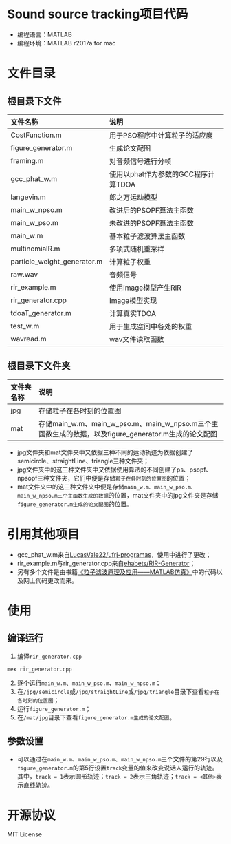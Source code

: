 # Sound source tracking项目代码
 - 编程语言：MATLAB
 - 编程环境：MATLAB r2017a for mac
# 文件目录
## 根目录下文件
|文件名称|说明|
|:---|:---|
|CostFunction.m|用于PSO程序中计算粒子的适应度|
|figure_generator.m|生成论文配图|
|framing.m|对音频信号进行分帧|
|gcc_phat_w.m|使用以phat作为参数的GCC程序计算TDOA|
|langevin.m|郎之万运动模型|
|main_w_npso.m|改进后的PSOPF算法主函数|
|main_w_pso.m|未改进的PSOPF算法主函数|
|main_w.m|基本粒子滤波算法主函数|
|multinomialR.m|多项式随机重采样|
|particle_weight_generator.m|计算粒子权重|
|raw.wav|音频信号|
|rir_example.m|使用Image模型产生RIR|
|rir_generator.cpp|Image模型实现|
|tdoaT_generator.m|计算真实TDOA|
|test_w.m|用于生成空间中各处的权重|
|wavread.m|wav文件读取函数|
## 根目录下文件夹
|文件夹名称|说明|
|:---|:---|
|jpg|存储粒子在各时刻的位置图|
|mat|存储main_w.m、main_w_pso.m、main_w_npso.m三个主函数生成的数据，以及figure_generator.m生成的论文配图|
 - jpg文件夹和mat文件夹中又依据三种不同的运动轨迹为依据创建了semicircle、straightLine、triangle三种文件夹；
 - jpg文件夹中的这三种文件夹中又依据使用算法的不同创建了ps、psopf、npsopf三种文件夹，它们中便是存储`粒子在各时刻的位置图`的位置；
 - mat文件夹中的这三种文件夹中便是存储`main_w.m、main_w_pso.m、main_w_npso.m三个主函数生成的数据`的位置，mat文件夹中的jpg文件夹是存储`figure_generator.m生成的论文配图`的位置。
# 引用其他项目
 - gcc_phat_w.m来自[LucasVale22/ufrj-programas](https://github.com/LucasVale22/ufrj-programas/blob/ce9f7da61604d233e6edbd879647755c2caae90d/IC-PADS/Testes%20Gravacao%202.0/doa_gcc0603.m)，使用中进行了更改；
 - rir_example.m与rir_generator.cpp来自[ehabets/RIR-Generator](https://github.com/ehabets/RIR-Generator)；
 - 另有多个文件是由书籍[《粒子滤波原理及应用――MATLAB仿真》](https://item.jd.com/12178346.html)中的代码以及网上代码更改而来。
# 使用
## 编译运行
 1. 编译`rir_generator.cpp`
```
mex rir_generator.cpp
```
 2. 逐个运行`main_w.m`、`main_w_pso.m`、`main_w_npso.m`；
 3. 在`/jpg/semicircle`或`/jpg/straightLine`或`/jpg/triangle`目录下查看`粒子在各时刻的位置图`；
 4. 运行`figure_generator.m`；
 5. 在`/mat/jpg`目录下查看`figure_generator.m生成的论文配图`。
## 参数设置
 - 可以通过在`main_w.m`、`main_w_pso.m`、`main_w_npso.m`三个文件的第29行以及`figure_generator.m`的第5行设置`track`变量的值来改变说话人运行的轨迹。其中，`track = 1`表示圆形轨迹；`track = 2`表示三角轨迹；`track = <其他>`表示直线轨迹。
# 开源协议
MIT License
